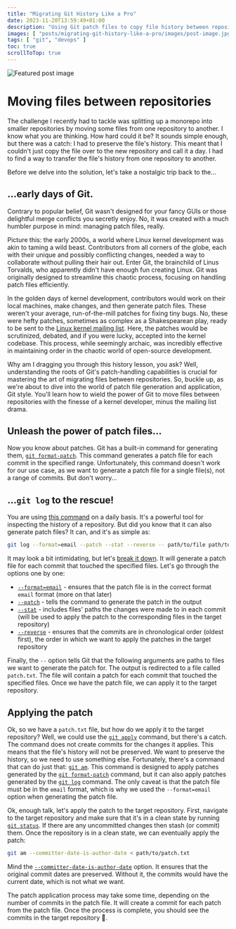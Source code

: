 ```yaml
---
title: "Migrating Git History Like a Pro"
date: 2023-11-20T13:59:49+01:00
description: "Using Git patch files to copy file history between repositories"
images: [ "posts/migrating-git-history-like-a-pro/images/post-image.jpg" ]
tags: [ "git", "devops" ]
toc: true
scrollToTop: true
---
```


![Featured post image](images/post-image.jpg)

# Moving files between repositories

The challenge I recently had to tackle was splitting up a monorepo into smaller repositories by moving some files from
one repository to another. I know what you are thinking. How hard could it be? It sounds simple enough, but there was a
catch: I had to preserve the file's history. This meant that I couldn't just copy the file over to the new repository
and call it a day. I had to find a way to transfer the file's history from one repository to another.

Before we delve into the solution, let's take a nostalgic trip back to the...

## ...early days of Git.

Contrary to popular belief, Git wasn't designed for your fancy GUIs or those delightful merge conflicts you secretly
enjoy. No, it was created with a much humbler purpose in mind: managing patch files, really.

Picture this: the early 2000s, a world where Linux kernel development was akin to taming a wild beast. Contributors from
all corners of the globe, each with their unique and possibly conflicting changes, needed a way to collaborate without
pulling their hair out. Enter Git, the brainchild of Linus Torvalds, who apparently didn't have enough fun creating
Linux. Git was originally designed to streamline this chaotic process, focusing on handling patch files efficiently.

In the golden days of kernel development, contributors would work on their local machines, make changes, and then
generate patch files. These weren't your average, run-of-the-mill patches for fixing tiny bugs. No, these were hefty
patches, sometimes as complex as a Shakespearean play, ready to be sent to
the [Linux kernel mailing list](https://www.wikiwand.com/en/Linux_kernel_mailing_list). Here, the patches would be
scrutinized, debated, and if you were lucky, accepted into the kernel codebase. This process, while seemingly archaic,
was incredibly effective in maintaining order in the chaotic world of open-source development.

Why am I dragging you through this history lesson, you ask? Well, understanding the roots of Git's patch-handling
capabilities is crucial for mastering the art of migrating files between repositories. So, buckle up, as we're about to
dive into the world of patch file generation and application, Git style. You'll learn how to wield the power of Git to
move files between repositories with the finesse of a kernel developer, minus the mailing list drama.

## Unleash the power of patch files...

Now you know about patches. Git has a built-in command for generating
them, [`git format-patch`](https://git-scm.com/docs/git-format-patch). This command generates a patch file for each
commit in the specified range. Unfortunately, this command doesn't work for our use case, as we want to generate a patch
file for a single file(s), not a range of commits. But don't worry...

## ...`git log` to the rescue!

You are using [this command](https://git-scm.com/docs/git-log) on a daily basis. It's a powerful tool for inspecting the
history of a repository. But did you know that it can also generate patch files? It can, and it's as simple as:

```bash
git log --format=email --patch --stat --reverse -- path/to/file path/to/other/file > patch.txt
```

It may look a bit intimidating, but
let's [break it down](https://explainshell.com/explain?cmd=git+log+--pretty%3Demail+--patch+--stat+--reverse+--+path%2Fto%2Ffile+path%2Fto%2Fother%2Ffile+%3E+patch.txt).
It will generate a patch file for each commit that touched the specified files. Let's go through the options one by one:

* [`--format=email`](https://git-scm.com/docs/git-log#Documentation/git-log.txt---formatltformatgt) - ensures that the
  patch file is in the correct format `email` format (more on that later)
* [`--patch`](https://git-scm.com/docs/git-log#Documentation/git-log.txt---patch) - tells the command to generate the
  patch in the output
* [`--stat`](https://git-scm.com/docs/git-log#Documentation/git-log.txt---statltwidthgtltname-widthgtltcountgt) -
  includes files' paths the changes were made to in each commit (will be used to apply the patch to the corresponding
  files in the target repository)
* [`--reverse`](https://git-scm.com/docs/git-log#Documentation/git-log.txt---reverse) - ensures that the commits are in
  chronological order (oldest first), the order in which we want to apply the patches in the target repository

Finally, the `--` option tells Git that the following arguments are paths to files we want to generate the patch for.
The output is redirected to a file called `patch.txt`. The file will contain a patch for each commit that touched the
specified files. Once we have the patch file, we can apply it to the target repository.

## Applying the patch

Ok, so we have a `patch.txt` file, but how do we apply it to the target repository? Well, we could use
the [`git apply`](https://git-scm.com/docs/git-apply) command, but there's a catch. The command does not create commits
for the changes it applies. This means that the file's history will not be preserved. We want to preserve the history,
so we need to use something else. Fortunately, there's a command that can do just
that: [`git am`](https://git-scm.com/docs/git-am). This command is designed to apply patches generated by
the [`git format-patch`](https://git-scm.com/docs/git-format-patch) command, but it can also apply patches generated by
the [`git log`]((https://git-scm.com/docs/git-log)) command. The only caveat is that the patch file must be in
the `email` format, which is why we used the `--format=email` option when generating the patch file.

Ok, enough talk, let's apply the patch to the target repository. First, navigate to the target repository and make sure
that it's in a clean state by running [`git status`](https://git-scm.com/docs/git-status). If there are any uncommitted
changes then stash (or commit) them. Once the repository is in a clean state, we can eventually apply the patch:

```bash 
git am --committer-date-is-author-date < path/to/patch.txt
```

Mind
the [`--committer-date-is-author-date`](https://git-scm.com/docs/git-am#Documentation/git-am.txt---committer-date-is-author-date)
option. It ensures that the original commit dates are preserved. Without it, the commits would have the current date,
which is not what we want.

The patch application process may take some time, depending on the number of commits in the patch file. It will create a
commit for each patch from the patch file. Once the process is complete, you should see the commits in the target
repository 🚀.
